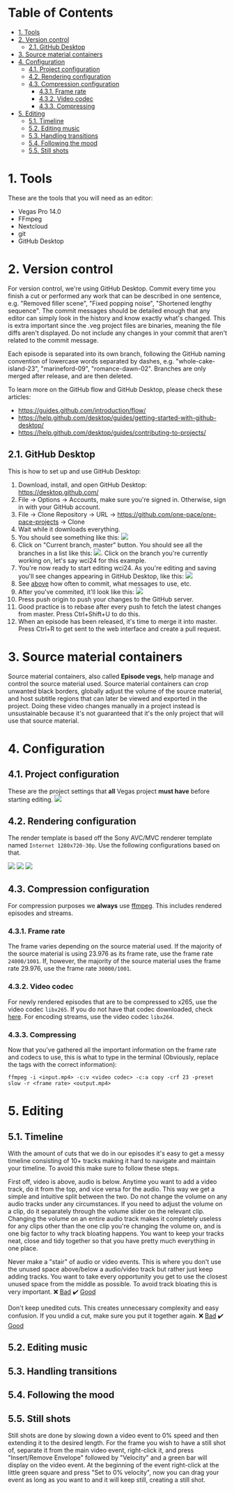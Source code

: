 # Table of Contents
- [1. Tools](#1-tools)
- [2. Version control](#2-version-control)
  * [2.1. GitHub Desktop](#21-github-desktop)
- [3. Source material containers](#3-source-material-containers)
- [4. Configuration](#4-configuration)
  * [4.1. Project configuration](#41-project-configuration)
  * [4.2. Rendering configuration](#42-rendering-configuration)
  * [4.3. Compression configuration](#43-compression-configuration)
    + [4.3.1. Frame rate](#431-frame-rate)
    + [4.3.2. Video codec](#432-video-codec)
    + [4.3.3. Compressing](#433-compressing)
- [5. Editing](#5-editing)
  * [5.1. Timeline](#51-timeline)
  * [5.2. Editing music](#52-editing-music)
  * [5.3. Handling transitions](#53-handling-transitions)
  * [5.4. Following the mood](#54-following-the-mood)
  * [5.5. Still shots](#55-still-shots)

# 1. Tools
These are the tools that you will need as an editor:
- Vegas Pro 14.0
- FFmpeg
- Nextcloud
- git
- GitHub Desktop

# 2. Version control
For version control, we're using GitHub Desktop. Commit every time you finish a cut or performed any work that can be described in one sentence, e.g. "Removed filler scene", "Fixed popping noise", "Shortened lengthy sequence". The commit messages should be detailed enough that any editor can simply look in the history and know exactly what's changed. This is extra important since the .veg project files are binaries, meaning the file diffs aren't displayed. Do not include any changes in your commit that aren't related to the commit message.

Each episode is separated into its own branch, following the GitHub naming convention of lowercase words separated by dashes, e.g. "whole-cake-island-23", "marineford-09", "romance-dawn-02". Branches are only merged after release, and are then deleted.

To learn more on the GitHub flow and GitHub Desktop, please check these articles:
- https://guides.github.com/introduction/flow/
- https://help.github.com/desktop/guides/getting-started-with-github-desktop/
- https://help.github.com/desktop/guides/contributing-to-projects/

## 2.1. GitHub Desktop
This is how to set up and use GitHub Desktop:

1. Download, install, and open GitHub Desktop: https://desktop.github.com/
2. File -> Options -> Accounts, make sure you're signed in. Otherwise, sign in with your GitHub account.
3. File -> Clone Repository -> URL -> https://github.com/one-pace/one-pace-projects -> Clone
4. Wait while it downloads everything.
5. You should see something like this: ![](https://i.imgur.com/fdZcEZL.png)
6. Click on "Current branch, master" button. You should see all the branches in a list like this: ![](https://i.imgur.com/D3cJirF.png). Click on the branch you're currently working on, let's say wci24 for this example.
7. You're now ready to start editing wci24. As you're editing and saving you'll see changes appearing in GitHub Desktop, like this: ![](https://i.imgur.com/jHfTSJC.png)
8. See [above](#2-version-control) how often to commit, what messages to use, etc.
9. After you've commited, it'll look like this: ![](https://i.imgur.com/f2FzJak.png)
10. Press push origin to push your changes to the GitHub server.
11. Good practice is to rebase after every push to fetch the latest changes from master. Press Ctrl+Shift+U to do this.
12. When an episode has been released, it's time to merge it into master. Press Ctrl+R to get sent to the web interface and create a pull request.

# 3. Source material containers
Source material containers, also called **Episode vegs**, help manage and control the source material used. Source material containers can crop unwanted black borders, globally adjust the volume of the source material, and host subtitle regions that can later be viewed and exported in the project. Doing these video changes manually in a project instead is unsustainable because it's not guaranteed that it's the only project that will use that source material.

# 4. Configuration
## 4.1. Project configuration
These are the project settings that **all** Vegas project **must have** before starting editing.
![](https://i.imgur.com/VxWZ2Po.png)

## 4.2. Rendering configuration
The render template is based off the Sony AVC/MVC renderer template named `Internet 1280x720-30p`. Use the following configurations based on that.

![](https://i.imgur.com/aa5ElXM.png)
![](https://i.imgur.com/gixi4Au.png)
![](https://i.imgur.com/okPCPt0.png)

## 4.3. Compression configuration
For compression purposes we **always** use [ffmpeg](https://www.ffmpeg.org/download.html). This includes rendered episodes and streams.

### 4.3.1. Frame rate
The frame varies depending on the source material used. If the majority of the source material is using 23.976 as its frame rate, use the frame rate `24000/1001`. If, however, the majority of the source material uses the frame rate 29.976, use the frame rate `30000/1001`.

### 4.3.2. Video codec
For newly rendered episodes that are to be compressed to x265, use the video codec `libx265`. If you do not have that codec downloaded, check [here](https://trac.ffmpeg.org/wiki/Encode/H.265). For encoding streams, use the video codec `libx264`.


### 4.3.3. Compressing
Now that you've gathered all the important information on the frame rate and codecs to use, this is what to type in the terminal (Obviously, replace the tags with the correct information):

```ffmpeg -i <input.mp4> -c:v <video codec> -c:a copy -crf 23 -preset slow -r <frame rate> <output.mp4>```

# 5. Editing
## 5.1. Timeline
With the amount of cuts that we do in our episodes it's easy to get a messy timeline consisting of 10+ tracks making it hard to navigate and maintain your timeline. To avoid this make sure to follow these steps.

First off, video is above, audio is below. Anytime you want to add a video track, do it from the top, and vice versa for the audio. This way we get a simple and intuitive split between the two. Do not change the volume on any audio tracks under any circumstances. If you need to adjust the volume on a clip, do it separately through the volume slider on the relevant clip. Changing the volume on an entire audio track makes it completely useless for any clips other than the one clip you're changing the volume on, and is one big factor to why track bloating happens. You want to keep your tracks neat, close and tidy together so that you have pretty much everything in one place.

Never make a "stair" of audio or video events. This is where you don't use the unused space above/below a audio/video track but rather just keep adding tracks. You want to take every opportunity you get to use the closest unused space from the middle as possible. To avoid track bloating this is very important. :x: [Bad](https://i.imgur.com/sGFwMiz.png) :heavy_check_mark: [Good](https://i.imgur.com/RBPdESo.png)

Don't keep unedited cuts. This creates unnecessary complexity and easy confusion. If you undid a cut, make sure you put it together again. :x: [Bad](https://i.imgur.com/OYIKF48.png) :heavy_check_mark: [Good](https://i.imgur.com/krsBpFq.png)

## 5.2. Editing music
## 5.3. Handling transitions
## 5.4. Following the mood
## 5.5. Still shots
Still shots are done by slowing down a video event to 0% speed and then extending it to the desired length. For the frame you wish to have a still shot of, separate it from the main video event, right-click it, and press "Insert/Remove Envelope" followed by "Velocity" and a green bar will display on the video event. At the beginning of the event right-click at the little green square and press "Set to 0% velocity", now you can drag your event as long as you want to and it will keep still, creating a still shot.
